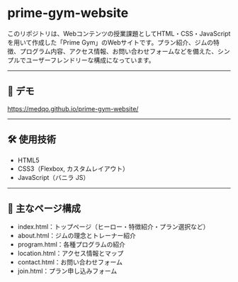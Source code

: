 # prime-gym-website

このリポジトリは、Webコンテンツの授業課題としてHTML・CSS・JavaScriptを用いて作成した「Prime Gym」のWebサイトです。プラン紹介、ジムの特徴、プログラム内容、アクセス情報、お問い合わせフォームなどを備えた、シンプルでユーザーフレンドリーな構成になっています。

---

## 🔗 デモ

https://medqo.github.io/prime-gym-website/

---

## 🛠️ 使用技術

- HTML5
- CSS3（Flexbox, カスタムレイアウト）
- JavaScript（バニラ JS）

---

## 📄 主なページ構成

- index.html：トップページ（ヒーロー・特徴紹介・プラン選択など）
- about.html：ジムの理念とトレーナー紹介
- program.html：各種プログラムの紹介
- location.html：アクセス情報とマップ
- contact.html：お問い合わせフォーム
- join.html：プラン申し込みフォーム